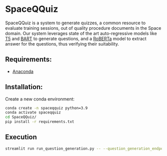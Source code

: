 # SpaceQQuiz

SpaceQQuiz is a system to generate quizzes, a common resource to evaluate training sessions, out of quality procedure documents in the Space domain. Our system leverages state of the art auto-regressive models like [T5](https://arxiv.org/pdf/1910.10683.pdf) and [BART](https://arxiv.org/abs/1910.13461) to generate questions, and a [RoBERTa](https://arxiv.org/abs/1907.11692) model to extract answer for the questions, thus verifying their suitability.

## Requirements:
* [Anaconda](https://docs.anaconda.com/anaconda/install/index.html)

## Installation:
Create a new conda environment:
```bash
conda create -n spaceqquiz python=3.9
conda activate spaceqquiz
cd SpaceQQuiz/
pip install -r requirements.txt
```

## Execution
```bash
streamlit run run_question_generation.py -- --question_generation_endpoint=$QUESTION_GENERATION_ENDPOINT
```
